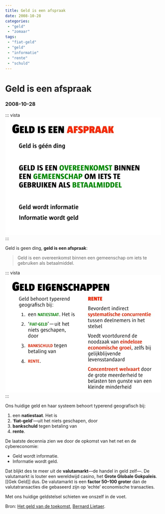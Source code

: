 ```yaml
---
title: Geld is een afspraak
date: 2008-10-28
categories:
 - "geld"
 - "zomaar"
tags:
 - "fiat-geld"
 - "geld"
 - "informatie"
 - "rente"
 - "schuld"
---
```


# Geld is een afspraak
### 2008-10-28

::: vista
<img src="banier-geld-is-afspraak.jpg">
:::

Geld is geen ding, **geld is een afspraak**:
> Geld is een overeenkomst binnen een gemeenschap om iets te gebruiken als betaalmiddel.

::: vista
<img src="banier-geld-eigenschappen.jpg">
:::

Ons huidige geld en haar systeem behoort typerend geografisch bij:
1. een **natiestaat**. Het is
1. ‘**fiat-geld**’—uit het niets geschapen, door
1. **bankschuld** tegen betaling van
1. **rente**.

De laatste decennia zien we door de opkomst van het net en de cybereconomie:
- Geld wordt informatie.
- Informatie wordt geld.

Dat blijkt des te meer uit de **valutamarkt**—de handel in geld zelf—. De valutamarkt is louter een wereldwijd casino, het **Grote Globale Gokpaleis**. [[Gek Geld]] dus. De valutamarkt is een **factor 50–100 groter** dan de valutatransacties die gebaseerd zijn op ‘echte’ economische transacties.

Met ons huidige geldstelsel schieten we onszelf in de voet.

Bron: [Het geld van de toekomst](http://aardnoot.nl/Het_geld_van_de_toekomst), [Bernard Lietaer](http://aardnoot.nl/Bernard_Lietaer).